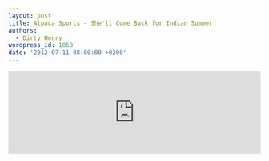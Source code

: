```yaml
---
layout: post
title: Alpaca Sports - She'll Come Back for Indian Summer
authors:
  - Dirty Henry
wordpress_id: 1068
date: '2012-07-11 08:00:00 +0200'
---
```

<iframe width="100%" height="166" scrolling="no" frameborder="no" src="http://w.soundcloud.com/player/?url=http%3A%2F%2Fapi.soundcloud.com%2Ftracks%2F49963498&show_artwork=true"></iframe>
